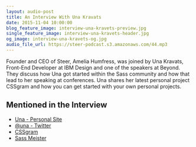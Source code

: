 ```yaml
---
layout: audio-post
title: An Interview With Una Kravats
date: 2015-11-04 10:00:00
blog_feature_image: interview-una-kravets-preview.jpg
single_feature_image: interview-una-kravets-header.jpg
og_image: interview-una-kravets-og.jpg
audio_file_url: https://steer-podcast.s3.amazonaws.com/44.mp3
---
```

Founder and CEO of Steer, Amelia Humfress, was joined by Una Kravats, Front-End Developer at IBM Design and one of the speakers at Beyond. They discuss how Una got started within the Sass community and how that lead to her speaking at conferences. Una shares her latest personal project CSSgram and how you can get started with your own personal projects.

## Mentioned in the Interview
- [Una - Personal Site](http://una.im/)
- [@una - Twitter](https://twitter.com/una)
- [CSSgram](https://github.com/una/CSSgram)
- [Sass Meister](http://sassmeister.com/)
